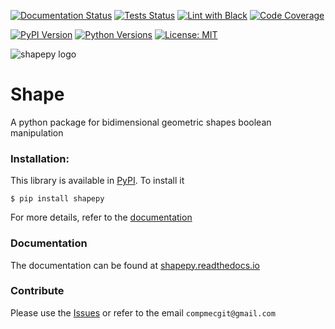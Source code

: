 [![Documentation Status][docs-img]][docs-url]
[![Tests Status][tests-img]][tests-url]
[![Lint with Black][format-img]][format-url]
[![Code Coverage][coverage-img]][coverage-url]

[![PyPI Version][pypi-img]][pypi-url]
[![Python Versions][pyversions-img]][pyversions-url]
[![License: MIT][license-img]][license-url]

![shapepy logo](docs/source/img/logo.png)

# Shape

A python package for bidimensional geometric shapes boolean manipulation


### Installation:

This library is available in [PyPI][pypi-url]. To install it

```
$ pip install shapepy
```

For more details, refer to the [documentation][docs-url]

### Documentation

The documentation can be found at [shapepy.readthedocs.io][docs-url]


### Contribute

Please use the [Issues][issues-url] or refer to the email ```compmecgit@gmail.com```

<!-- Badges: -->

[format-img]: https://github.com/compmec/shapepy/actions/workflows/format.yaml/badge.svg
[format-url]: https://github.com/compmec/shapepy/actions/workflows/format.yaml
[docs-img]: https://readthedocs.org/projects/shapepy/badge/?version=latest
[docs-url]: https://shapepy.readthedocs.io/en/latest/?badge=latest
[pypi-img]: https://img.shields.io/pypi/v/shapepy
[pypi-url]: https://pypi.org/project/shapepy/
[tests-img]: https://github.com/compmec/shapepy/actions/workflows/tests.yaml/badge.svg
[tests-url]: https://github.com/compmec/shapepy/actions/workflows/tests.yaml
[coverage-img]: https://codecov.io/gh/compmec/shapepy/branch/main/graph/badge.svg?token=MOGxewGPTZ
[coverage-url]: https://codecov.io/gh/compmec/shapepy
[pyversions-img]: https://img.shields.io/pypi/pyversions/shapepy.svg?style=flat-square
[pyversions-url]: https://pypi.org/project/shapepy/
[license-img]: https://img.shields.io/pypi/l/ansicolortags.svg
[license-url]: https://github.com/compmec/shapepy/blob/main/LICENSE.md
[pypi-url]: https://pypi.org/project/shapepy/
[issues-url]: https://github.com/compmec/shapepy/issues
